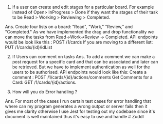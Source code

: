 1. If a user can create and edit stages for a particular board. For example instead of Open> InProgress > Done if they 
want the stages of their task to be Read > Working > Reviewing > Completed.
 
Ans.   Create four lists on a board: "Read", "Work," "Review," and "Completed."
       As we have implemented the drag and drop functionality we can move the tasks from Read->Work->Review -> Completed.
       API endpoints would be look like this : POST /1/cards
       If you are moving to a different list:  PUT /1/cards/{id}/idList

2. If Users can comment on tasks
Ans. To add a comment we can make a post request for a specific card and that can be associated and later can be 
     retrieved. But we have to implement authentication as well for the users to be authorised. 
     API endpoints would look like this: Create a comment : POST /1/cards/{id}/actions/comments
     Get Comments for a Card:   GET /1/cards/{id}/actions. 



3. How will you do Error handling ?

Ans. For most of the cases I run certain test cases for error handling that where can my program generates a wrong output or server fails
     then it gives me clarity otherwise I use Jest for testing out my codebase since it's document is well maintained thus
     it's easy to use and handle
#   Z u d d l  
 